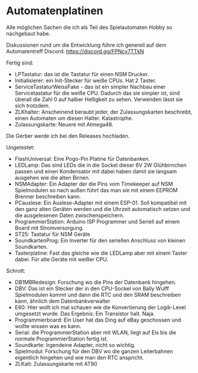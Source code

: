 # Automatenplatinen
Alle möglichen Sachen die ich als Teil des Spielautomaten Hobby so nachgebaut habe.

Diskussionen rund um die Entwicklung führe ich generell auf dem Automatentreff Discord:
https://discord.gg/FPNcy7TTkN

Fertig sind:
- LPTastatur: das ist die Tastatur für einen NSM Drucker.
- Initialisierer: ein Init-Stecker für weiße CPUs. Hat 2 Taster.
- ServiceTastaturWeissFake - das ist ein simpler Nachbau einer Servicetastatur für die weiße CPU. Dadurch das sie simpler ist, sind überall die Zahl 0 auf halber Helligkeit zu sehen. Verwenden lässt sie sich trotzdem.
- ZLKhalter: Anscheinend beraubt jeder, der Zulassungskarten beschreibt, einen Automaten um diesen Halter. Katastrophe.
- Zulassungskarte: Neuere mit Atmega48.

Die Gerber werde ich bei den Releases hochladen.

Ungetestet:
- FlashUniversal: Eine Pogo-Pin Platine für Datenbanken.
- LEDLamp: Das sind LEDs die in die Sockel dieser 6V 2W Glühbirnchen passen und einen Kondensator mit dabei haben damit sie langsam ausgehen wie die alten Birnen.
- NSMAdapter: Ein Adapter der die Pins vom Timekeeper auf NSM Spielmodulen so nach außen führt das man sie mit einem EEPROM Brenner beschreiben kann.
- PCauslese: Ein Auslese-Adapter mit einem ESP-01. Soll kompatibel mit den ganz alten Geräten werden und die Uhrzeit automatisch setzen und die ausgelesenen Daten zwischenspeichern.
- ProgrammierStation: Arduino ISP Programmer und Seriell auf einem Board mit Stromversorgung.
- ST25: Tastatur für NSM Geräte
- SoundkartenProg: Ein Inverter für den seriellen Anschluss von kleinen Soundkarten.
- Tasterplatine: Fast das gleiche wie die LEDLamp aber mit einem Taster dabei. Für alte Geräte mit weißer CPU.

Schrott:
- DB1MBRedesign: Forschung wo die Pins der Datenbank hingehen.
- DBV: Das ist ein Stecker der in den CPU-Sockel von Bally Wulff Spielmodulen kommt und dann die RTC und den SRAM beschreiben kann, ähnlich dem Datenbankverwalter
- E60: Hier wollt ich mal schauen wie die Konvertierung der Logik-Level umgesetzt wurde. Das Ergebnis: Ein Transistor halt. Naja.
- Programmierboard: Ein User hat das Ding auf eBay geschossen und wollte wissen was es kann.
- Serial: die ProgrammierStation aber mit WLAN, liegt auf Eis bis die normale ProgrammierStation fertig ist.
- Soundkarte: Irgendeine Adapter, nicht so wichtig.
- Spielmodul: Forschung für den DBV wo die ganzen Leiterbahnen eigentlich hingehen und wie man den RTC anspricht.
- ZLKalt: Zulassungskarte mit AT90
